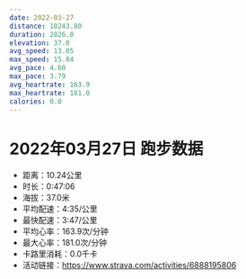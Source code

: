 ```yaml
---
date: 2022-03-27
distance: 10243.80
duration: 2826.0
elevation: 37.0
avg_speed: 13.05
max_speed: 15.84
avg_pace: 4.60
max_pace: 3.79
avg_heartrate: 163.9
max_heartrate: 181.0
calories: 0.0
---
```


# 2022年03月27日 跑步数据

- 距离：10.24公里
- 时长：0:47:06
- 海拔：37.0米
- 平均配速：4:35/公里
- 最快配速：3:47/公里
- 平均心率：163.9次/分钟
- 最大心率：181.0次/分钟
- 卡路里消耗：0.0千卡
- 活动链接：https://www.strava.com/activities/6888195806
